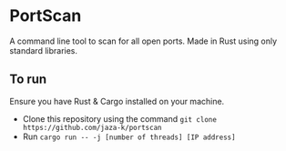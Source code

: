 # PortScan
A command line tool to scan for all open ports. Made in Rust using only standard libraries.

## To run
Ensure you have Rust & Cargo installed on your machine.
- Clone this repository using the command ```git clone https://github.com/jaza-k/portscan```
- Run ```cargo run -- -j [number of threads] [IP address]```